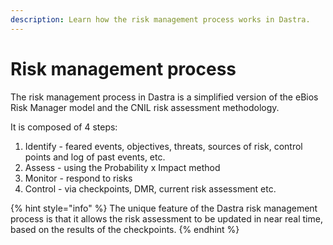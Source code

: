 ```yaml
---
description: Learn how the risk management process works in Dastra.
---
```


# Risk management process

The risk management process in Dastra is a simplified version of the eBios Risk Manager model and the CNIL risk assessment methodology.

It is composed of 4 steps:&#x20;

1. Identify - feared events, objectives, threats, sources of risk, control points and log of past events, etc.&#x20;
2. Assess - using the Probability x Impact method&#x20;
3. Monitor - respond to risks&#x20;
4. Control - via checkpoints, DMR, current risk assessment etc.

{% hint style="info" %}
The unique feature of the Dastra risk management process is that it allows the risk assessment to be updated in near real time, based on the results of the checkpoints.
{% endhint %}

